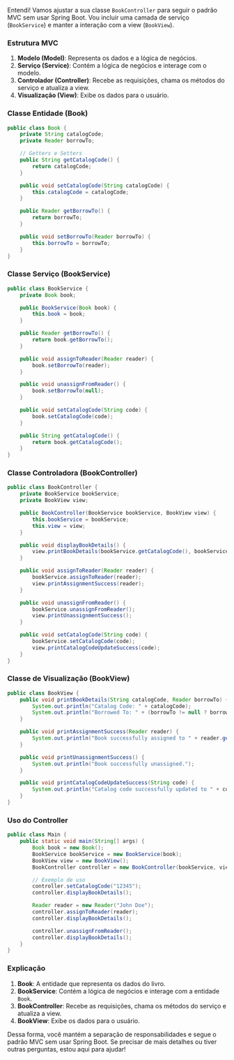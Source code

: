 Entendi! Vamos ajustar a sua classe `BookController` para seguir o padrão MVC sem usar Spring Boot. Vou incluir uma camada de serviço (`BookService`) e manter a interação com a view (`BookView`).

### Estrutura MVC
1. **Modelo (Model)**: Representa os dados e a lógica de negócios.
2. **Serviço (Service)**: Contém a lógica de negócios e interage com o modelo.
3. **Controlador (Controller)**: Recebe as requisições, chama os métodos do serviço e atualiza a view.
4. **Visualização (View)**: Exibe os dados para o usuário.

### Classe Entidade (Book)
```java
public class Book {
    private String catalogCode;
    private Reader borrowTo;

    // Getters e Setters
    public String getCatalogCode() {
        return catalogCode;
    }

    public void setCatalogCode(String catalogCode) {
        this.catalogCode = catalogCode;
    }

    public Reader getBorrowTo() {
        return borrowTo;
    }

    public void setBorrowTo(Reader borrowTo) {
        this.borrowTo = borrowTo;
    }
}
```

### Classe Serviço (BookService)
```java
public class BookService {
    private Book book;

    public BookService(Book book) {
        this.book = book;
    }

    public Reader getBorrowTo() {
        return book.getBorrowTo();
    }

    public void assignToReader(Reader reader) {
        book.setBorrowTo(reader);
    }

    public void unassignFromReader() {
        book.setBorrowTo(null);
    }

    public void setCatalogCode(String code) {
        book.setCatalogCode(code);
    }

    public String getCatalogCode() {
        return book.getCatalogCode();
    }
}
```

### Classe Controladora (BookController)
```java
public class BookController {
    private BookService bookService;
    private BookView view;

    public BookController(BookService bookService, BookView view) {
        this.bookService = bookService;
        this.view = view;
    }

    public void displayBookDetails() {
        view.printBookDetails(bookService.getCatalogCode(), bookService.getBorrowTo());
    }

    public void assignToReader(Reader reader) {
        bookService.assignToReader(reader);
        view.printAssignmentSuccess(reader);
    }

    public void unassignFromReader() {
        bookService.unassignFromReader();
        view.printUnassignmentSuccess();
    }

    public void setCatalogCode(String code) {
        bookService.setCatalogCode(code);
        view.printCatalogCodeUpdateSuccess(code);
    }
}
```

### Classe de Visualização (BookView)
```java
public class BookView {
    public void printBookDetails(String catalogCode, Reader borrowTo) {
        System.out.println("Catalog Code: " + catalogCode);
        System.out.println("Borrowed To: " + (borrowTo != null ? borrowTo.getName() : "None"));
    }

    public void printAssignmentSuccess(Reader reader) {
        System.out.println("Book successfully assigned to " + reader.getName());
    }

    public void printUnassignmentSuccess() {
        System.out.println("Book successfully unassigned.");
    }

    public void printCatalogCodeUpdateSuccess(String code) {
        System.out.println("Catalog code successfully updated to " + code);
    }
}
```

### Uso do Controller
```java
public class Main {
    public static void main(String[] args) {
        Book book = new Book();
        BookService bookService = new BookService(book);
        BookView view = new BookView();
        BookController controller = new BookController(bookService, view);

        // Exemplo de uso
        controller.setCatalogCode("12345");
        controller.displayBookDetails();

        Reader reader = new Reader("John Doe");
        controller.assignToReader(reader);
        controller.displayBookDetails();

        controller.unassignFromReader();
        controller.displayBookDetails();
    }
}
```

### Explicação
1. **Book**: A entidade que representa os dados do livro.
2. **BookService**: Contém a lógica de negócios e interage com a entidade `Book`.
3. **BookController**: Recebe as requisições, chama os métodos do serviço e atualiza a view.
4. **BookView**: Exibe os dados para o usuário.

Dessa forma, você mantém a separação de responsabilidades e segue o padrão MVC sem usar Spring Boot. Se precisar de mais detalhes ou tiver outras perguntas, estou aqui para ajudar!